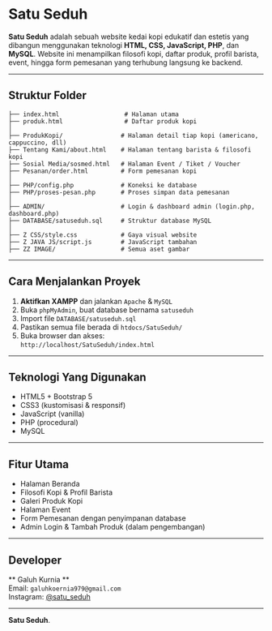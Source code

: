 # Satu Seduh 

**Satu Seduh** adalah sebuah website kedai kopi edukatif dan estetis yang dibangun menggunakan teknologi **HTML, CSS, JavaScript, PHP**, dan **MySQL**. Website ini menampilkan filosofi kopi, daftar produk, profil barista, event, hingga form pemesanan yang terhubung langsung ke backend.

---

## Struktur Folder

```
├── index.html                  # Halaman utama
├── produk.html                 # Daftar produk kopi
│
├── ProdukKopi/                # Halaman detail tiap kopi (americano, cappuccino, dll)
├── Tentang Kami/about.html    # Halaman tentang barista & filosofi kopi
├── Sosial Media/sosmed.html   # Halaman Event / Tiket / Voucher
├── Pesanan/order.html         # Form pemesanan kopi
│
├── PHP/config.php             # Koneksi ke database
├── PHP/proses-pesan.php       # Proses simpan data pemesanan
│
├── ADMIN/                     # Login & dashboard admin (login.php, dashboard.php)
├── DATABASE/satuseduh.sql     # Struktur database MySQL
│
├── Z CSS/style.css            # Gaya visual website
├── Z JAVA JS/script.js        # JavaScript tambahan
├── ZZ IMAGE/                  # Semua aset gambar
```

---

## Cara Menjalankan Proyek

1. **Aktifkan XAMPP** dan jalankan `Apache` & `MySQL`
2. Buka `phpMyAdmin`, buat database bernama `satuseduh`
3. Import file `DATABASE/satuseduh.sql`
4. Pastikan semua file berada di `htdocs/SatuSeduh/`
5. Buka browser dan akses:  
   `http://localhost/SatuSeduh/index.html`

---

## Teknologi Yang Digunakan

- HTML5 + Bootstrap 5
- CSS3 (kustomisasi & responsif)
- JavaScript (vanilla)
- PHP (procedural)
- MySQL

---

## Fitur Utama

- Halaman Beranda
- Filosofi Kopi & Profil Barista
- Galeri Produk Kopi
- Halaman Event
- Form Pemesanan dengan penyimpanan database
- Admin Login & Tambah Produk (dalam pengembangan)

---

##  Developer

** Galuh Kurnia **  
Email: `galuhkoernia979@gmail.com`  
Instagram: [@satu_seduh](https://instagram.com/satu_seduh)

---
**Satu Seduh**.
